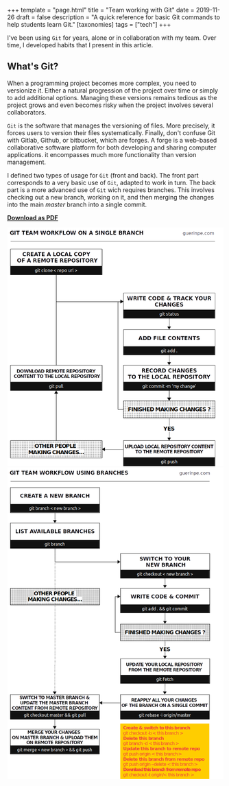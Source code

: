 +++
template = "page.html"
title = "Team working with Git"
date =  2019-11-26
draft = false
description = "A quick reference for basic Git commands to help students learn Git."
[taxonomies]
tags = ["tech"]
+++



I've been using `Git` for years, alone or in collaboration with my team. Over time, I developed habits that I present in this article.
 <!-- more -->

## What's Git?

When a programming project becomes more complex, you need to versionize it. Either a natural progression of the project over time or simply to add additional options. Managing these versions remains tedious as the project grows and even becomes risky when the project involves several collaborators.


`Git` is the software that manages the versioning of files. More precisely, it forces users to version their files systematically. Finally, don't confuse Git with Gitlab, Github, or bitbucket, which are forges. A forge is a web-based collaborative software platform for both developing and sharing computer applications. it encompasses much more functionality than version management.



I defined two types of usage for `Git` (front and back). The front part corresponds to a very basic use of `Git`, adapted to work in turn. The back part is a more advanced use of `Git` wich requires branches. This involves checking out a new branch, working on it, and then merging the changes into the main *master* branch into a single commit.


**[Download as PDF](https://github.com/ednaMontpellier/workshop_git/raw/master/git_team_workflow_peguerin.pdf)**

<center>
<img src="git_team_workflow_singlebranch_peguerin.png" width="640" />
<img src="git_team_workflow_usingbranches.png" width="640" />
</center>



